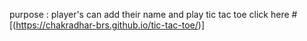 purpose :
 player's can add their name and play tic tac toe 
click here #[(https://chakradhar-brs.github.io/tic-tac-toe/)]

